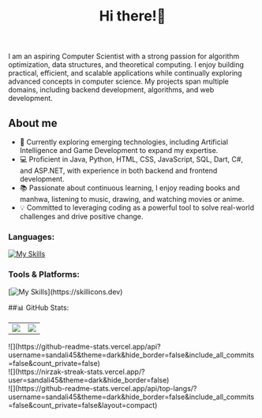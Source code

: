 
<head>
  <meta name="google-site-verification" content="l50Ld6b6I62IgntsSoqWSoLY-4Ywhf37ak-KfF95uTA" />
</head>
<header>
  <h1 align="center">Hi there!👋</h1>
</header>
<section align="left">

I am an aspiring Computer Scientist with a strong passion for algorithm optimization, data structures, and theoretical computing. I enjoy building practical, efficient, and scalable applications while continually exploring advanced concepts in computer science. My projects span multiple domains, including backend development, algorithms, and web development.

## About me
- 🌱 Currently exploring emerging technologies, including Artificial Intelligence and Game Development to expand my expertise.
- 💻 Proficient in Java, Python, HTML, CSS, JavaScript, SQL, Dart, C#, and ASP.NET, with experience in both backend and frontend development.
- 📚 Passionate about continuous learning, I enjoy reading books and manhwa, listening to music, drawing, and watching movies or anime.
- 💡 Committed to leveraging coding as a powerful tool to solve real-world challenges and drive positive change.

<h3>Languages:</h3>
 
 [![My Skills](https://skillicons.dev/icons?i=js,html,css,js,php,bootstrap,c,dart,java,mysql,py,dotnet)](https://skillicons.dev)
    
<h3>Tools & Platforms:</h3>

[![My Skills](https://skillicons.dev/icons?i=js,vscode,visualstudio,pycharm,postman,notion,flutter,discord,blender,)](https://skillicons.dev)


##📊 GitHub Stats:
<table>
  <tr>
    <td>
      <img src="https://github-readme-stats.vercel.app/api?username=sandali45&theme=dark&hide_border=false&include_all_commits=false&count_private=false" />
    </td>
    <td>
      <img src="https://github-readme-stats.vercel.app/api/top-langs/?username=sandali45&theme=dark&hide_border=false&include_all_commits=false&count_private=false&layout=compact" />
    </td>
  </tr>
</table>
![](https://github-readme-stats.vercel.app/api?username=sandali45&theme=dark&hide_border=false&include_all_commits=false&count_private=false)<br/>
![](https://nirzak-streak-stats.vercel.app/?user=sandali45&theme=dark&hide_border=false)<br/>
![](https://github-readme-stats.vercel.app/api/top-langs/?username=sandali45&theme=dark&hide_border=false&include_all_commits=false&count_private=false&layout=compact)







